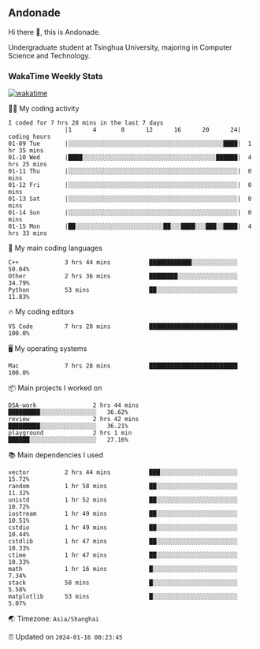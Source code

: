 ## Andonade

Hi there 👋, this is Andonade.

Undergraduate student at Tsinghua University, majoring in Computer Science and Technology.

### WakaTime Weekly Stats

[![wakatime](https://wakatime.com/badge/user/018bd8cc-ca3d-4a3e-a11d-74879d0e0c99.svg)](https://wakatime.com/@018bd8cc-ca3d-4a3e-a11d-74879d0e0c99)

🧑‍💻 My coding activity 

```text
I coded for 7 hrs 28 mins in the last 7 days
          		|1      4       8      12      16      20      24|	coding hours
01-09 Tue		|░░░░░░░░░░░░░░░░░░░░░░░░░░░░░░░░░░░░░░░░░░░░████|	1 hr 35 mins
01-10 Wed		|████░░░░░░░░░░░░░░░░░░░░░░░░░░░░░░░░░░░░░░██████|	4 hrs 25 mins
01-11 Thu		|░░░░░░░░░░░░░░░░░░░░░░░░░░░░░░░░░░░░░░░░░░░░░░░░|	0 mins
01-12 Fri		|░░░░░░░░░░░░░░░░░░░░░░░░░░░░░░░░░░░░░░░░░░░░░░░░|	0 mins
01-13 Sat		|░░░░░░░░░░░░░░░░░░░░░░░░░░░░░░░░░░░░░░░░░░░░░░░░|	0 mins
01-14 Sun		|░░░░░░░░░░░░░░░░░░░░░░░░░░░░░░░░░░░░░░░░░░░░░░░░|	0 mins
01-15 Mon		|██░░░░░░░░░░░░░░░░░░░░░░░░░██░░░████░░░███░░████|	4 hrs 33 mins
```

🌱 My main coding languages 

```text
C++            	3 hrs 44 mins       	████████████░░░░░░░░░░░░░	50.04%
Other          	2 hrs 36 mins       	████████░░░░░░░░░░░░░░░░░	34.79%
Python         	53 mins             	██░░░░░░░░░░░░░░░░░░░░░░░	11.83%
```

🔥 My coding editors 

```text
VS Code        	7 hrs 28 mins       	█████████████████████████	100.0%
```

🖥️ My operating systems 

```text
Mac            	7 hrs 28 mins       	█████████████████████████	100.0%
```

📦 Main projects I worked on 

```text
DSA-work            	2 hrs 44 mins       	█████████░░░░░░░░░░░░░░░░	36.62%
review              	2 hrs 42 mins       	█████████░░░░░░░░░░░░░░░░	36.21%
playground          	2 hrs 1 min         	██████░░░░░░░░░░░░░░░░░░░	27.16%
```

📚 Main dependencies I used 

```text
vector         	2 hrs 44 mins       	███░░░░░░░░░░░░░░░░░░░░░░	15.72%
random         	1 hr 58 mins        	██░░░░░░░░░░░░░░░░░░░░░░░	11.32%
unistd         	1 hr 52 mins        	██░░░░░░░░░░░░░░░░░░░░░░░	10.72%
iostream       	1 hr 49 mins        	██░░░░░░░░░░░░░░░░░░░░░░░	10.51%
cstdio         	1 hr 49 mins        	██░░░░░░░░░░░░░░░░░░░░░░░	10.44%
cstdlib        	1 hr 47 mins        	██░░░░░░░░░░░░░░░░░░░░░░░	10.33%
ctime          	1 hr 47 mins        	██░░░░░░░░░░░░░░░░░░░░░░░	10.33%
math           	1 hr 16 mins        	█░░░░░░░░░░░░░░░░░░░░░░░░	7.34%
stack          	58 mins             	█░░░░░░░░░░░░░░░░░░░░░░░░	5.58%
matplotlib     	53 mins             	█░░░░░░░░░░░░░░░░░░░░░░░░	5.07%
```

🌏 Timezone: `Asia/Shanghai`

⏰ Updated on `2024-01-16 00:23:45`